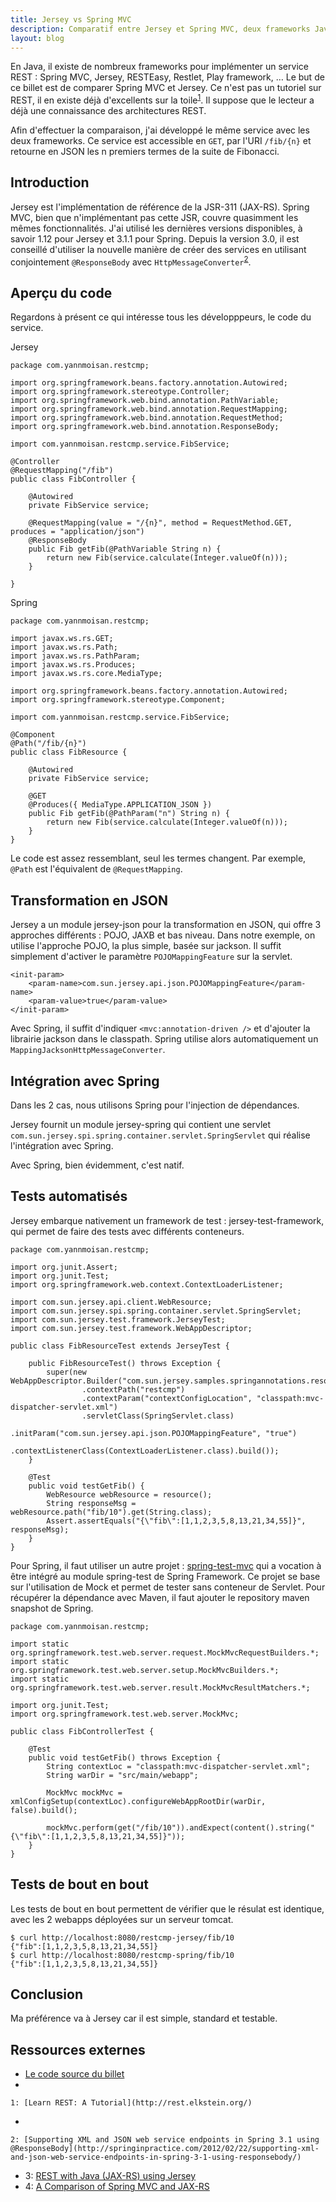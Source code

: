 ```yaml
---
title: Jersey vs Spring MVC
description: Comparatif entre Jersey et Spring MVC, deux frameworks Java pour l'implementation de services REST
layout: blog
---
```

En Java, il existe de nombreux frameworks pour implémenter un service REST : Spring MVC, Jersey,
RESTEasy, Restlet, Play framework, … Le but de ce billet est de comparer Spring MVC et Jersey. Ce
n'est pas un tutoriel sur REST, il en existe déjà d'excellents sur la toile<sup>[1](#note1)</sup>.
Il suppose que le lecteur a déjà une connaissance des architectures REST.

Afin d'effectuer la comparaison, j'ai développé le même service avec les deux frameworks. Ce service
est accessible en `GET`, par l'URI `/fib/{n}` et retourne en JSON les n premiers termes de la suite
de Fibonacci.

## Introduction

Jersey est l'implémentation de référence de la JSR-311 (JAX-RS). Spring MVC, bien que n'implémentant
pas cette JSR, couvre quasimment les mêmes fonctionnalités. J'ai utilisé les dernières versions
disponibles, à savoir 1.12 pour Jersey et 3.1.1 pour Spring. Depuis la version 3.0, il est conseillé
d'utiliser la nouvelle manière de créer des services en utilisant conjointement `@ResponseBody` avec
`HttpMessageConverter`<sup>[2](#note2)</sup>.

## Aperçu du code

Regardons à présent ce qui intéresse tous les développpeurs, le code du service.

Jersey

```
package com.yannmoisan.restcmp;

import org.springframework.beans.factory.annotation.Autowired;
import org.springframework.stereotype.Controller;
import org.springframework.web.bind.annotation.PathVariable;
import org.springframework.web.bind.annotation.RequestMapping;
import org.springframework.web.bind.annotation.RequestMethod;
import org.springframework.web.bind.annotation.ResponseBody;

import com.yannmoisan.restcmp.service.FibService;

@Controller
@RequestMapping("/fib")
public class FibController {

    @Autowired
    private FibService service;
    
    @RequestMapping(value = "/{n}", method = RequestMethod.GET, produces = "application/json")
    @ResponseBody
    public Fib getFib(@PathVariable String n) {
        return new Fib(service.calculate(Integer.valueOf(n)));
    }

}
```

Spring

```
package com.yannmoisan.restcmp;

import javax.ws.rs.GET;
import javax.ws.rs.Path;
import javax.ws.rs.PathParam;
import javax.ws.rs.Produces;
import javax.ws.rs.core.MediaType;

import org.springframework.beans.factory.annotation.Autowired;
import org.springframework.stereotype.Component;

import com.yannmoisan.restcmp.service.FibService;

@Component
@Path("/fib/{n}")
public class FibResource {

    @Autowired
    private FibService service;
    
    @GET
    @Produces({ MediaType.APPLICATION_JSON })
    public Fib getFib(@PathParam("n") String n) {
        return new Fib(service.calculate(Integer.valueOf(n)));
    }
}
```

Le code est assez ressemblant, seul les termes changent. Par exemple, `@Path` est l'équivalent de
`@RequestMapping`.

## Transformation en JSON

Jersey a un module jersey-json pour la transformation en JSON, qui offre 3 approches différents :
POJO, JAXB et bas niveau. Dans notre exemple, on utilise l'approche POJO, la plus simple, basée sur
jackson. Il suffit simplement d'activer le paramètre `POJOMappingFeature` sur la servlet.

```
<init-param>
    <param-name>com.sun.jersey.api.json.POJOMappingFeature</param-name>
    <param-value>true</param-value>
</init-param>
```

Avec Spring, il suffit d'indiquer `<mvc:annotation-driven />` et d'ajouter la librairie jackson dans
le classpath. Spring utilise alors automatiquement un `MappingJacksonHttpMessageConverter`.

## Intégration avec Spring

Dans les 2 cas, nous utilisons Spring pour l'injection de dépendances.

Jersey fournit un module jersey-spring qui contient une servlet
`com.sun.jersey.spi.spring.container.servlet.SpringServlet` qui réalise l'intégration avec Spring.

Avec Spring, bien évidemment, c'est natif.

## Tests automatisés

Jersey embarque nativement un framework de test : jersey-test-framework, qui permet de faire des
tests avec différents conteneurs.

```
package com.yannmoisan.restcmp;

import org.junit.Assert;
import org.junit.Test;
import org.springframework.web.context.ContextLoaderListener;

import com.sun.jersey.api.client.WebResource;
import com.sun.jersey.spi.spring.container.servlet.SpringServlet;
import com.sun.jersey.test.framework.JerseyTest;
import com.sun.jersey.test.framework.WebAppDescriptor;

public class FibResourceTest extends JerseyTest {

    public FibResourceTest() throws Exception {
        super(new WebAppDescriptor.Builder("com.sun.jersey.samples.springannotations.resources.jerseymanaged")
                .contextPath("restcmp")
                .contextParam("contextConfigLocation", "classpath:mvc-dispatcher-servlet.xml")
                .servletClass(SpringServlet.class)
                .initParam("com.sun.jersey.api.json.POJOMappingFeature", "true")
                .contextListenerClass(ContextLoaderListener.class).build());
    }

    @Test
    public void testGetFib() {
        WebResource webResource = resource();
        String responseMsg = webResource.path("fib/10").get(String.class);
        Assert.assertEquals("{\"fib\":[1,1,2,3,5,8,13,21,34,55]}", responseMsg);
    }
}
```

Pour Spring, il faut utiliser un autre projet :
[spring-test-mvc](https://github.com/SpringSource/spring-test-mvc) qui a vocation à être intégré au
module spring-test de Spring Framework. Ce projet se base sur l'utilisation de Mock et permet de
tester sans conteneur de Servlet. Pour récupérer la dépendance avec Maven, il faut ajouter le
repository maven snapshot de Spring.

```
package com.yannmoisan.restcmp;

import static org.springframework.test.web.server.request.MockMvcRequestBuilders.*;
import static org.springframework.test.web.server.setup.MockMvcBuilders.*;
import static org.springframework.test.web.server.result.MockMvcResultMatchers.*;

import org.junit.Test;
import org.springframework.test.web.server.MockMvc;

public class FibControllerTest {

    @Test
    public void testGetFib() throws Exception {
        String contextLoc = "classpath:mvc-dispatcher-servlet.xml";
        String warDir = "src/main/webapp";

        MockMvc mockMvc = xmlConfigSetup(contextLoc).configureWebAppRootDir(warDir, false).build();

        mockMvc.perform(get("/fib/10")).andExpect(content().string("{\"fib\":[1,1,2,3,5,8,13,21,34,55]}"));
    }
}
```

## Tests de bout en bout

Les tests de bout en bout permettent de vérifier que le résulat est identique, avec les 2 webapps
déployées sur un serveur tomcat.

```
$ curl http://localhost:8080/restcmp-jersey/fib/10
{"fib":[1,1,2,3,5,8,13,21,34,55]}
$ curl http://localhost:8080/restcmp-spring/fib/10
{"fib":[1,1,2,3,5,8,13,21,34,55]}
```

## Conclusion

Ma préférence va à Jersey car il est simple, standard et testable.

## Ressources externes

-   [Le code source du billet](https://github.com/YannMoisan/restcmp)
-   

    1: [Learn REST: A Tutorial](http://rest.elkstein.org/)
-   

    2: [Supporting XML and JSON web service endpoints in Spring 3.1 using
    @ResponseBody](http://springinpractice.com/2012/02/22/supporting-xml-and-json-web-service-endpoints-in-spring-3-1-using-responsebody/)
-   3: [REST with Java (JAX-RS) using Jersey](http://www.vogella.com/articles/REST/article.html)
-   4: [A Comparison of Spring MVC and JAX-RS](http://www.infoq.com/articles/springmvc_jsx-rs)

